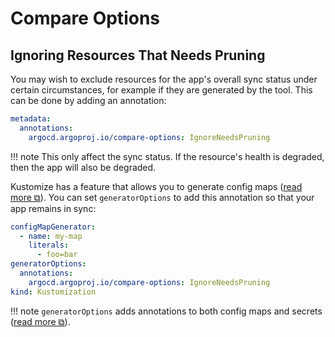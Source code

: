 # Compare Options

## Ignoring Resources That Needs Pruning

You may wish to exclude resources for the app's overall sync status under certain circumstances, for example if they are generated by the tool. This can be done by adding an annotation:

```yaml
metadata:
  annotations:
    argocd.argoproj.io/compare-options: IgnoreNeedsPruning
```

!!! note
    This only affect the sync status. If the resource's health is degraded, then the app will also be degraded.

Kustomize has a feature that allows you to generate config maps ([read more  ⧉](https://github.com/kubernetes-sigs/kustomize/blob/master/examples/configGeneration.md)). You can set `generatorOptions` to add this annotation so that your app remains in sync:

```yaml
configMapGenerator:
  - name: my-map
    literals:
      - foo=bar
generatorOptions:
  annotations:
    argocd.argoproj.io/compare-options: IgnoreNeedsPruning
kind: Kustomization
``` 
 
!!! note
    `generatorOptions` adds annotations to both config maps and secrets ([read more ⧉](https://github.com/kubernetes-sigs/kustomize/blob/master/examples/generatorOptions.md)).